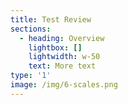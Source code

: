 ```yaml
---
title: Test Review
sections:
  - heading: Overview
    lightbox: []
    lightwidth: w-50
    text: More text
type: '1'
image: /img/6-scales.png
---
```


